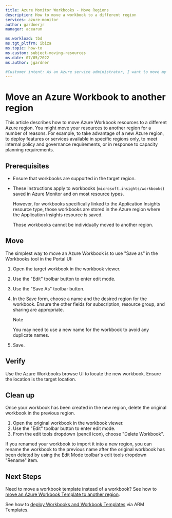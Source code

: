 ```yaml
---
title: Azure Monitor Workbooks - Move Regions
description: How to move a workbook to a different region
services: azure-monitor
author: gardnerjr
manager: acearun

ms.workload: tbd
ms.tgt_pltfrm: ibiza
ms.topic: how-to
ms.custom: subject-moving-resources
ms.date: 07/05/2022
ms.author: jgardner

#Customer intent: As an Azure service administrator, I want to move my resources to another Azure region
---
```


# Move an Azure Workbook to another region

This article describes how to move Azure Workbook resources to a different Azure region. You might move your resources to another region for a number of reasons. For example, to take advantage of a new Azure region, to deploy features or services available in specific regions only, to meet internal policy and governance requirements, or in response to capacity planning requirements.

## Prerequisites

* Ensure that workbooks are supported in the target region.

* These instructions apply to workbooks (`microsoft.insights/workbooks`) saved in Azure Monitor and on most resource types.

  However, for workbooks specifically linked to the Application Insights resource type, those workbooks are stored in the Azure region where the Application Insights resource is saved.

  Those workbooks cannot be individually moved to another region.

## Move

The simplest way to move an Azure Workbook is to use "Save as" in the Workbooks tool in the Portal UI:

1. Open the target workbook in the workbook viewer.
2. Use the "Edit" toolbar button to enter edit mode.
3. Use the "Save As" toolbar button.
4. In the Save form, choose a name and the desired region for the workbook. Ensure the other fields for subscription, resource group, and sharing are appropriate.

   > [!NOTE]
   > You may need to use a new name for the workbook to avoid any duplicate names.

5. Save. 

## Verify

Use the Azure Workbooks browse UI to locate the new workbook. Ensure the location is the target location.

## Clean up

Once your workbook has been created in the new region, delete the original workbook in the previous region.
1. Open the original workbook in the workbook viewer.
2. Use the "Edit" toolbar button to enter edit mode.
3. From the edit tools dropdown (pencil icon), choose "Delete Workbook".

If you renamed your workbook to import it into a new region, you can rename the workbook to the previous name after the original workbook has been deleted by using the Edit Mode toolbar's edit tools dropdown "Rename" item.

## Next Steps

Need to move a workbook template instead of a workbook? See how to [move an Azure Workbook Template to another region](./workbook-templates-move-region.md).

See how to [deploy Workbooks and Workbook Templates](../visualize/workbooks-automate.md) via ARM Templates.
